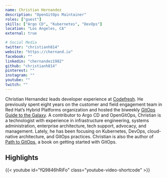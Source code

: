 ```yaml
---
name: Christian Hernandez
description: "OpenGitOps Maintainer"
roles: ["guest"]
skills: ["Argo CD", "Kubernetes", "DevOps"]
location: "Los Angeles, CA"
external: true

# Social Media 
twitter: "christianh814"
website: "https://chernand.io"
facebook: ""
linkedin: "chernandez1982"
github: "christianh814"
pinterest: ""
instagram: ""
youtube: ""
twitch: ""
---
```

<!-- markdownlint-disable MD041-->
Christian Hernandez leads developer experience at [Codefresh](https://codefresh.io/). He previously spent eight years on the customer and field engagement team in Red Hat’s Hybrid Platforms organization and hosted the biweekly [GitOps Guide to the Galaxy](https://www.youtube.com/playlist?list=PLaR6Rq6Z4IqfGCkI28cUMbNhPhsnj4nq3). A contributor to Argo CD and OpenGitOps, Christian is a technologist with experience in infrastructure engineering, systems administration, enterprise architecture, tech support, advocacy, and management. Lately, he has been focusing on Kubernetes, DevOps, cloud-native architecture, and GitOps practices. Christian is also the author of [Path to GitOps](https://developers.redhat.com/e-books/path-gitops), a book on getting started with GitOps.

<!--more-->

## Highlights

{{< youtube id="fQ9846hRiFo" class="youtube-video-shortcode" >}}
